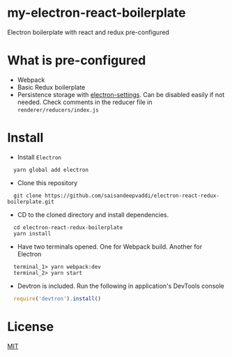 # my-electron-react-boilerplate
Electron boilerplate with react and redux pre-configured

# What is pre-configured
- Webpack
- Basic Redux boilerplate
- Persistence storage with [electron-settings][1]. Can be disabled easily if not needed. Check comments in the reducer file in `renderer/reducers/index.js`

# Install

- Install `Electron`

```shell 
  yarn global add electron
```

- Clone this repository

```shell
  git clone https://github.com/saisandeepvaddi/electron-react-redux-boilerplate.git
```

- CD to the cloned directory and install dependencies.

```shell
  cd electron-react-redux-boilerplate
  yarn install
```

- Have two terminals opened. One for Webpack build. Another for Electron

```shell
  terminal_1> yarn webpack:dev
  terminal_2> yarn start
```

- Devtron is included. Run the following in application's DevTools console

```javascript
  require('devtron').install()
```


# License

[MIT](https://github.com/saisandeepvaddi/electron-react-redux-boilerplate/blob/master/LICENSE) 



[1]: https://www.npmjs.com/package/electron-settings